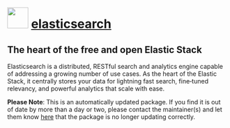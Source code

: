 # <img src="https://cdn.jsdelivr.net/gh/mkevenaar/chocolatey-packages@27d92fa2fac6f589a8872281166f3020c60d6152/icons/elasticsearch.svg" width="48" height="48"/> [elasticsearch](https://community.chocolatey.org/packages/elasticsearch)

## The heart of the free and open Elastic Stack

Elasticsearch is a distributed, RESTful search and analytics engine capable of addressing a growing number of use cases. As the heart of the Elastic Stack, it centrally stores your data for lightning fast search, fine‑tuned relevancy, and powerful analytics that scale with ease.

**Please Note**: This is an automatically updated package. If you find it is
out of date by more than a day or two, please contact the maintainer(s) and
let them know [here](https://github.com/mkevenaar/chocolatey-packages/issues) that the package is no longer updating correctly.

